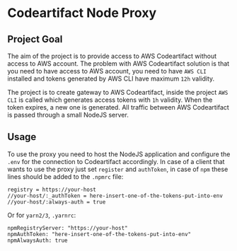 # Codeartifact Node Proxy

## Project Goal

The aim of the project is to provide access to AWS Codeartifact without access to AWS account. The problem with AWS Codeartifact solution is that you need to have access to AWS account, you need to have `AWS CLI` installed and tokens generated by AWS CLI have maximum `12h` validity.

The project is to create gateway to AWS Codeartifact, inside the project `AWS CLI` is called which generates access tokens with `1h` validity. When the token expires, a new one is generated.
All traffic between AWS Codeartifact is passed through a small NodeJS server.

## Usage

To use the proxy you need to host the NodeJS application and configure the `.env` for the connection to Codeartifact accordingly. In case of a client that wants to use the proxy just set `register` and `authToken`, in case of `npm` these lines should be added to the `.npmrc` file:

```
registry = https://your-host
//your-host/:_authToken = here-insert-one-of-the-tokens-put-into-env
//your-host/:always-auth = true
```

Or for `yarn2/3`, `.yarnrc`:

```
npmRegistryServer: "https://your-host"
npmAuthToken: "here-insert-one-of-the-tokens-put-into-env"
npmAlwaysAuth: true
```
